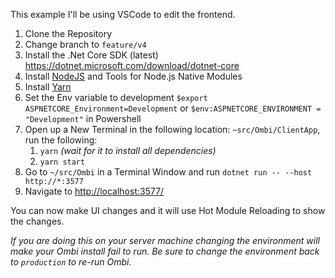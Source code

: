 This example I'll be using VSCode to edit the frontend.

1. Clone the Repository
1. Change branch to `feature/v4`
1. Install the .Net Core SDK (latest) https://dotnet.microsoft.com/download/dotnet-core
1. Install [NodeJS](https://nodejs.org/en/download/) and Tools for Node.js Native Modules
1. Install [Yarn](https://yarnpkg.com/en/)
1. Set the Env variable to development `$export ASPNETCORE_Environment=Development` or `$env:ASPNETCORE_ENVIRONMENT = "Development"` in Powershell 
1. Open up a New Terminal in the following location: `~src/Ombi/ClientApp`, run the following:
   1. `yarn` _(wait for it to install all dependencies)_
   1. `yarn start`
1. Go to `~/src/Ombi` in a Terminal Window and run `dotnet run -- --host http://*:3577`
1. Navigate to [http://localhost:3577/](http://localhost:3577/)

You can now make UI changes and it will use Hot Module Reloading to show the changes.

_If you are doing this on your server machine changing the environment will make your Ombi install fail to run._
_Be sure to change the environment back to `production` to re-run Ombi._